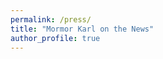 ```yaml
---
permalink: /press/
title: "Mormor Karl on the News"
author_profile: true
---
```


<!-- Add a separate tab: 'Press & media' for "outreach and popular science activities"
Can include the following, without any specific filter (?): news, blogs, ...
What about a github plug-in for blogs? (Simon's suggestion) -->